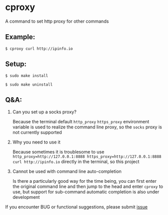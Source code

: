 # cproxy
A command to set http proxy for other commands

## Example:
```
$ cproxy curl http://ipinfo.io
```

## Setup:
```
$ sudo make install
```
```
$ sudo make uninstall
```

## Q&A:
1. Can you set up a socks proxy?

    Because the terminal default ```http_proxy``` ```https_proxy``` environment variable is used to realize the command line proxy, so the ```socks``` proxy is not currently supported

2. Why you need to use it

    Because sometimes it is troublesome to use ```http_proxy=http://127.0.0.1:8888 https_proxy=http://127.0.0.1:8888 curl http://ipinfo.io``` directly in the terminal, so this project

3. Cannot be used with command line auto-completion

    Is there a particularly good way for the time being, you can first enter the original command line and then jump to the head and enter ```cproxy``` to use, but support for sub-command automatic completion is also under development

If you encounter BUG or functional suggestions, please submit [issue](https://github.com/kaisar945/cproxy/issues)